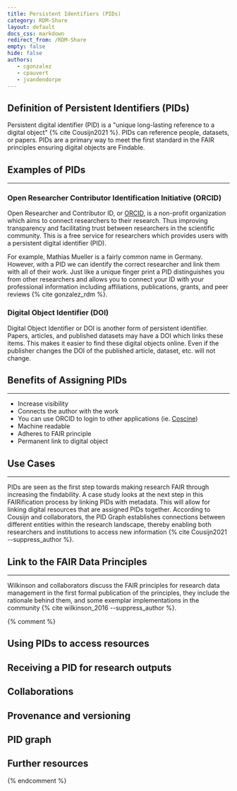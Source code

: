 ```yaml
---
title: Persistent Identifiers (PIDs)
category: RDM-Share
layout: default
docs_css: markdown
redirect_from: /RDM-Share
empty: false
hide: false
authors:
   - cgonzalez
   - cpauvert
   - jvandendorpe
---
```


## Definition of Persistent Identifiers (PIDs)
Persistent digital identifier (PID) is a "unique long-lasting reference to a digital object" {% cite Cousijn2021 %}. PIDs can reference people, datasets, or papers. PIDs are a primary way to meet the first standard in the FAIR principles ensuring digital objects are Findable.

## Examples of PIDs
---
### Open Researcher Contributor Identification Initiative (ORCID)
Open Researcher and Contributor ID, or [ORCID](https://orcid.org/), is a non-profit organization which aims to connect researchers to their research. Thus improving transparency and facilitating trust between researchers in the scientific community. This is a free service for researchers which provides users with a persistent digital identifier (PID).

For example, Mathias Mueller is a fairly common name in Germany. However, with a PID we can identify the correct researcher and link them with all of their work. Just like a unique finger print a PID distinguishes you from other researchers and allows you to connect your ID with your professional information including affiliations, publications, grants, and peer reviews {% cite gonzalez_rdm %}.

### Digital Object Identifier (DOI)
Digital Object Identifier or DOI is another form of persistent identifier. Papers, articles, and published datasets may have a DOI which links these items. This makes it easier to find these digital objects online. Even if the publisher changes the DOI of the published article, dataset, etc. will not change.

## Benefits of Assigning PIDs
---
+ Increase visibility
+ Connects the author with the work
+ You can use ORCID to login to other applications (ie. [Coscine](https://docs.coscine.de/en/))
+ Machine readable
+ Adheres to FAIR principle
+ Permanent link to digital object

## Use Cases
---
PIDs are seen as the first step towards making research FAIR through increasing the findability. A case study looks at the next step in this FAIRification process by linking PIDs with metadata. This will allow for linking digital resources that are assigned PIDs together. According to Cousijn and collaborators, the PID Graph establishes connections between different entities within the research landscape, thereby enabling both researchers and institutions to access new information {% cite Cousijn2021 --suppress_author %}.

## Link to the FAIR Data Principles
---
Wilkinson and collaborators discuss the FAIR principles for research data management in the first formal publication of the principles, they include the rationale behind them, and some exemplar implementations in the community {% cite wilkinson_2016 --suppress_author %}.

{% comment %}
## Using PIDs to access resources

## Receiving a PID for research outputs

## Collaborations

## Provenance and versioning

## PID graph

## Further resources
{% endcomment %}
